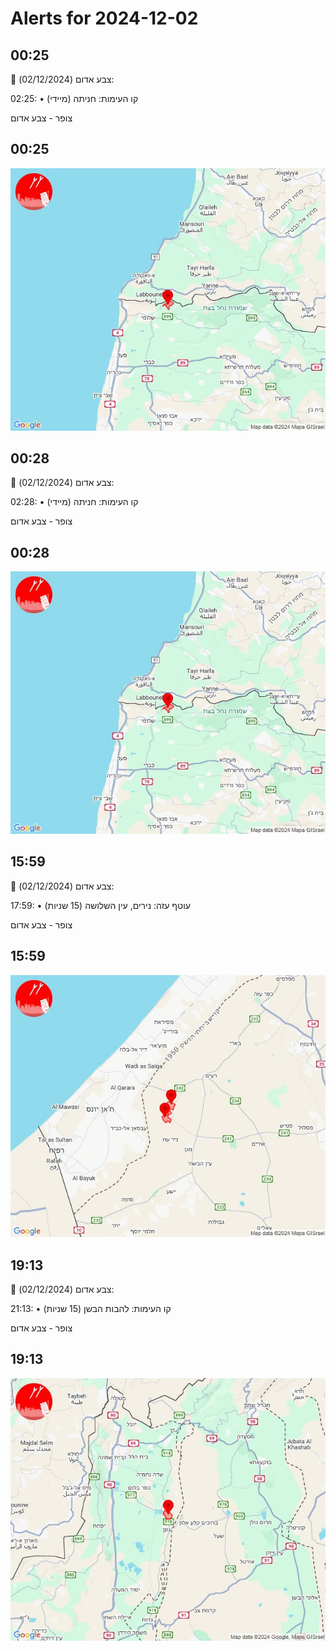 # Alerts for 2024-12-02

## 00:25

🔴 צבע אדום (02/12/2024):

02:25:
• קו העימות: חניתה (מיידי)

צופר - צבע אדום

## 00:25

![Photo](images/38079.jpg)

## 00:28

🔴 צבע אדום (02/12/2024):

02:28:
• קו העימות: חניתה (מיידי)

צופר - צבע אדום

## 00:28

![Photo](images/38081.jpg)

## 15:59

🔴 צבע אדום (02/12/2024):

17:59:
• עוטף עזה: נירים, עין השלושה (15 שניות)

צופר - צבע אדום

## 15:59

![Photo](images/38083.jpg)

## 19:13

🔴 צבע אדום (02/12/2024):

21:13:
• קו העימות: להבות הבשן (15 שניות)

צופר - צבע אדום

## 19:13

![Photo](images/38085.jpg)

